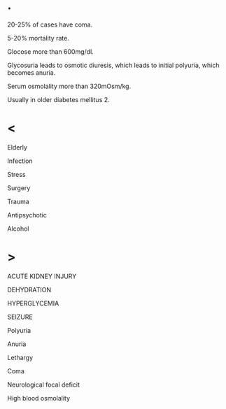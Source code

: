 # .

20-25% of cases have coma.

5-20% mortality rate.

Glocose more than 600mg/dl.

Glycosuria leads to osmotic diuresis, which leads to initial polyuria, which becomes anuria.

Serum osmolality more than 320mOsm/kg.

Usually in older diabetes mellitus 2.

# <

Elderly

Infection

Stress

Surgery

Trauma

Antipsychotic

Alcohol

# >

ACUTE KIDNEY INJURY

DEHYDRATION

HYPERGLYCEMIA

SEIZURE

Polyuria

Anuria

Lethargy

Coma

Neurological focal deficit

High blood osmolality
